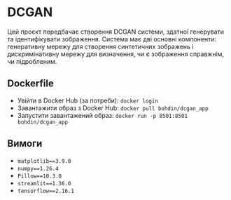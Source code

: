 # DCGAN
Цей проєкт передбачає створення DCGAN системи, здатної генерувати та ідентифікувати зображення. Система має дві основні компоненти: генеративну мережу для створення синтетичних зображень і дискримінативну мережу для визначення, чи є зображення справжнім, чи підробленим.
## Dockerfile
- Увійти в Docker Hub (за потреби):
`docker login`
- Завантажити образ з Docker Hub:
`docker pull bohdin/dcgan_app`
- Запустити завантажений образ:
`docker run -p 8501:8501 bohdin/dcgan_app`
## Вимоги
- `matplotlib==3.9.0`
- `numpy==1.26.4`
- `Pillow==10.3.0`
- `streamlit==1.36.0`
- `tensorflow==2.16.1`
